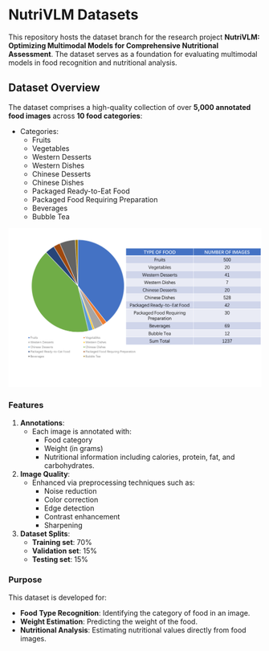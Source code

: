 # NutriVLM Datasets
This repository hosts the dataset branch for the research project **NutriVLM: Optimizing Multimodal Models for Comprehensive Nutritional Assessment**. The dataset serves as a foundation for evaluating multimodal models in food recognition and nutritional analysis.

## Dataset Overview

The dataset comprises a high-quality collection of over **5,000 annotated food images** across **10 food categories**:

- Categories:
  - Fruits
  - Vegetables
  - Western Desserts
  - Western Dishes
  - Chinese Desserts
  - Chinese Dishes
  - Packaged Ready-to-Eat Food
  - Packaged Food Requiring Preparation
  - Beverages
  - Bubble Tea

![image-20241121170638636](image-20241121170638636.png)

### Features

1. **Annotations**:
   - Each image is annotated with:
     - Food category
     - Weight (in grams)
     - Nutritional information including calories, protein, fat, and carbohydrates.
2. **Image Quality**:
   - Enhanced via preprocessing techniques such as:
     - Noise reduction
     - Color correction
     - Edge detection
     - Contrast enhancement
     - Sharpening
3. **Dataset Splits**:
   - **Training set**: 70%
   - **Validation set**: 15%
   - **Testing set**: 15%

### Purpose

This dataset is developed for:

- **Food Type Recognition**: Identifying the category of food in an image.
- **Weight Estimation**: Predicting the weight of the food.
- **Nutritional Analysis**: Estimating nutritional values directly from food images.
